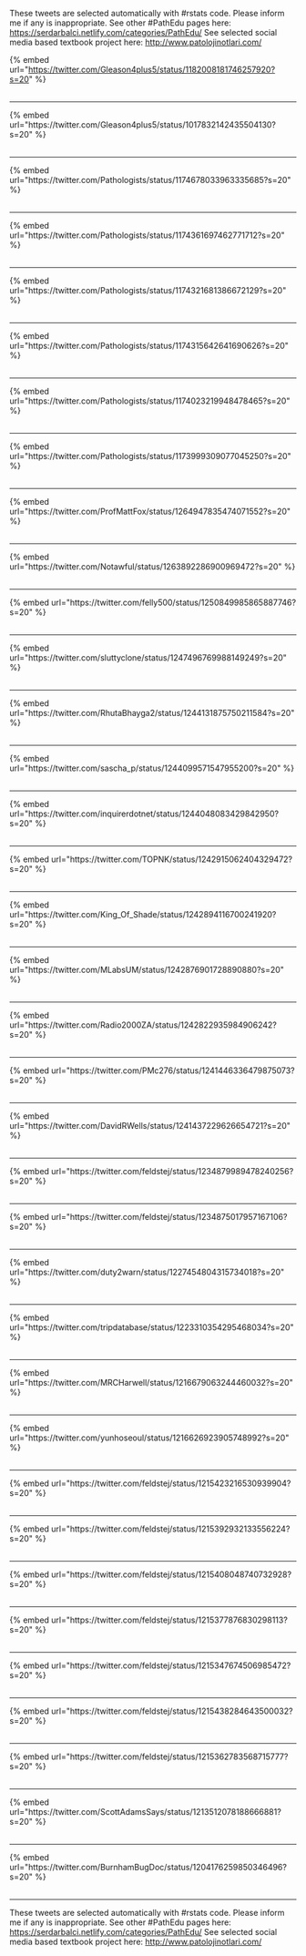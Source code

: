 

These tweets are selected automatically with #rstats code. Please inform me if any is inappropriate.
See other #PathEdu pages here: https://serdarbalci.netlify.com/categories/PathEdu/ 
See selected social media based textbook project here: http://www.patolojinotlari.com/

{% embed url="https://twitter.com/Gleason4plus5/status/1182008181746257920?s=20" %}<br>
<br>
<hr>
{% embed url="https://twitter.com/Gleason4plus5/status/1017832142435504130?s=20" %}<br>
<br>
<hr>
{% embed url="https://twitter.com/Pathologists/status/1174678033963335685?s=20" %}<br>
<br>
<hr>
{% embed url="https://twitter.com/Pathologists/status/1174361697462771712?s=20" %}<br>
<br>
<hr>
{% embed url="https://twitter.com/Pathologists/status/1174321681386672129?s=20" %}<br>
<br>
<hr>
{% embed url="https://twitter.com/Pathologists/status/1174315642641690626?s=20" %}<br>
<br>
<hr>
{% embed url="https://twitter.com/Pathologists/status/1174023219948478465?s=20" %}<br>
<br>
<hr>
{% embed url="https://twitter.com/Pathologists/status/1173999309077045250?s=20" %}<br>
<br>
<hr>
{% embed url="https://twitter.com/ProfMattFox/status/1264947835474071552?s=20" %}<br>
<br>
<hr>
{% embed url="https://twitter.com/Notawful/status/1263892286900969472?s=20" %}<br>
<br>
<hr>
{% embed url="https://twitter.com/felly500/status/1250849985865887746?s=20" %}<br>
<br>
<hr>
{% embed url="https://twitter.com/sluttyclone/status/1247496769988149249?s=20" %}<br>
<br>
<hr>
{% embed url="https://twitter.com/RhutaBhayga2/status/1244131875750211584?s=20" %}<br>
<br>
<hr>
{% embed url="https://twitter.com/sascha_p/status/1244099571547955200?s=20" %}<br>
<br>
<hr>
{% embed url="https://twitter.com/inquirerdotnet/status/1244048083429842950?s=20" %}<br>
<br>
<hr>
{% embed url="https://twitter.com/TOPNK/status/1242915062404329472?s=20" %}<br>
<br>
<hr>
{% embed url="https://twitter.com/King_Of_Shade/status/1242894116700241920?s=20" %}<br>
<br>
<hr>
{% embed url="https://twitter.com/MLabsUM/status/1242876901728890880?s=20" %}<br>
<br>
<hr>
{% embed url="https://twitter.com/Radio2000ZA/status/1242822935984906242?s=20" %}<br>
<br>
<hr>
{% embed url="https://twitter.com/PMc276/status/1241446336479875073?s=20" %}<br>
<br>
<hr>
{% embed url="https://twitter.com/DavidRWells/status/1241437229626654721?s=20" %}<br>
<br>
<hr>
{% embed url="https://twitter.com/feldstej/status/1234879989478240256?s=20" %}<br>
<br>
<hr>
{% embed url="https://twitter.com/feldstej/status/1234875017957167106?s=20" %}<br>
<br>
<hr>
{% embed url="https://twitter.com/duty2warn/status/1227454804315734018?s=20" %}<br>
<br>
<hr>
{% embed url="https://twitter.com/tripdatabase/status/1223310354295468034?s=20" %}<br>
<br>
<hr>
{% embed url="https://twitter.com/MRCHarwell/status/1216679063244460032?s=20" %}<br>
<br>
<hr>
{% embed url="https://twitter.com/yunhoseoul/status/1216626923905748992?s=20" %}<br>
<br>
<hr>
{% embed url="https://twitter.com/feldstej/status/1215423216530939904?s=20" %}<br>
<br>
<hr>
{% embed url="https://twitter.com/feldstej/status/1215392932133556224?s=20" %}<br>
<br>
<hr>
{% embed url="https://twitter.com/feldstej/status/1215408048740732928?s=20" %}<br>
<br>
<hr>
{% embed url="https://twitter.com/feldstej/status/1215377876830298113?s=20" %}<br>
<br>
<hr>
{% embed url="https://twitter.com/feldstej/status/1215347674506985472?s=20" %}<br>
<br>
<hr>
{% embed url="https://twitter.com/feldstej/status/1215438284643500032?s=20" %}<br>
<br>
<hr>
{% embed url="https://twitter.com/feldstej/status/1215362783568715777?s=20" %}<br>
<br>
<hr>
{% embed url="https://twitter.com/ScottAdamsSays/status/1213512078188666881?s=20" %}<br>
<br>
<hr>
{% embed url="https://twitter.com/BurnhamBugDoc/status/1204176259850346496?s=20" %}<br>
<br>
<hr>


These tweets are selected automatically with #rstats code. Please inform me if any is inappropriate.
See other #PathEdu pages here: https://serdarbalci.netlify.com/categories/PathEdu/ 
See selected social media based textbook project here: http://www.patolojinotlari.com/
